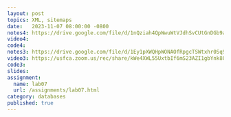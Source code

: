 ```yaml
---
layout: post
topics: XML, sitemaps
date:   2023-11-07 08:00:00 -0800
notes4: https://drive.google.com/file/d/1nQziah4QpWwuWtVJdhSvCUtGnDGb9auA/view?usp=drive_link
video4: 
code4: 
notes3: https://drive.google.com/file/d/1Ey1pXWQHpWONAOfRpgcTSWtxhr0Sq9xD/view?usp=drive_link
video3: https://usfca.zoom.us/rec/share/kWe4XWL55UxtbIf6mS23AZI1gbYnk8QYa_KMXpU84iv6w_5EYzBsvaZV5jaE1BO6.fA_dFf_Ehxi5sI1y
code3: 
slides: 
assignment:
  name: lab07
  url: /assignments/lab07.html
category: databases
published: true
---
```

